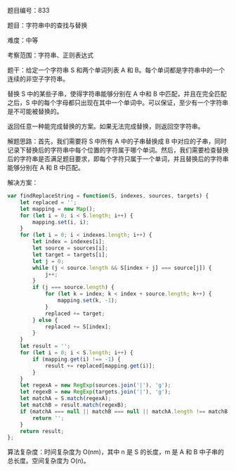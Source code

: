 题目编号：833

题目：字符串中的查找与替换

难度：中等

考察范围：字符串、正则表达式

题干：给定一个字符串 S 和两个单词列表 A 和 B。每个单词都是字符串中的一个连续的非空子字符串。

替换 S 中的某些子串，使得字符串能够分别在 A 中和 B 中匹配，并且在完全匹配之后，S 中的每个字母都只出现在其中一个单词中。可以保证，至少有一个字符串是不可能被替换的。

返回任意一种能完成替换的方案。如果无法完成替换，则返回空字符串。

解题思路：首先，我们需要将 S 中所有 A 中的子串替换成 B 中对应的子串，同时记录下替换后的字符串中每个位置的字符属于哪个单词。然后，我们需要检查替换后的字符串是否满足题目要求，即每个字符只属于一个单词，并且替换后的字符串能够分别在 A 和 B 中匹配。

解决方案：

```javascript
var findReplaceString = function(S, indexes, sources, targets) {
    let replaced = '';
    let mapping = new Map();
    for (let i = 0; i < S.length; i++) {
        mapping.set(i, i);
    }
    for (let i = 0; i < indexes.length; i++) {
        let index = indexes[i];
        let source = sources[i];
        let target = targets[i];
        let j = 0;
        while (j < source.length && S[index + j] === source[j]) {
            j++;
        }
        if (j === source.length) {
            for (let k = index; k < index + source.length; k++) {
                mapping.set(k, -1);
            }
            replaced += target;
        } else {
            replaced += S[index];
        }
    }
    let result = '';
    for (let i = 0; i < S.length; i++) {
        if (mapping.get(i) !== -1) {
            result += replaced[mapping.get(i)];
        }
    }
    let regexA = new RegExp(sources.join('|'), 'g');
    let regexB = new RegExp(targets.join('|'), 'g');
    let matchA = S.match(regexA);
    let matchB = result.match(regexB);
    if (matchA === null || matchB === null || matchA.length !== matchB.length) {
        return '';
    }
    return result;
};
```

算法复杂度：时间复杂度为 O(nm)，其中 n 是 S 的长度，m 是 A 和 B 中子串的总长度。空间复杂度为 O(n)。